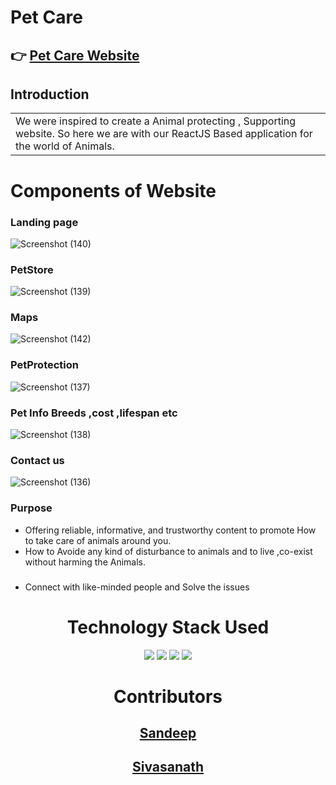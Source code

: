 # Pet Care 

## 👉 <a href="https://petcare-plum.vercel.app/">Pet Care Website<a/>

## Introduction
<table style="border: none;">
  <tr>
    <td>We were inspired to create a Animal protecting , Supporting website. So here we are with our ReactJS Based application for the world of Animals.</td>
  </tr>
</table>

# Components of Website

### Landing page
 ![Screenshot (140)](https://github.com/neosandeep24/AnimalHacks/assets/103883917/27ad0ec7-1d1c-4657-ae76-3a77842a6463)

### PetStore
![Screenshot (139)](https://github.com/neosandeep24/AnimalHacks/assets/103883917/98828efb-15d2-48f6-94bd-3467f477423f)

### Maps
  ![Screenshot (142)](https://github.com/neosandeep24/AnimalHacks/assets/103883917/f84cac59-342b-4c33-a8b6-97640b116aab)

### PetProtection
![Screenshot (137)](https://github.com/neosandeep24/AnimalHacks/assets/103883917/7d3f8425-5f77-4da4-a9b3-8c960d01fba0)

### Pet Info Breeds ,cost ,lifespan etc
![Screenshot (138)](https://github.com/neosandeep24/AnimalHacks/assets/103883917/37c63d95-7b91-4eeb-bc77-a35a33e0ae81)

### Contact us
![Screenshot (136)](https://github.com/neosandeep24/AnimalHacks/assets/103883917/fb71bed3-44d8-478d-94a5-5213beb38f19)

### Purpose
* Offering reliable, informative, and trustworthy content to promote How to take care of animals around you.
* How to Avoide any kind of disturbance to animals and to live ,co-exist without harming the Animals.
### 
* Connect with like-minded people and Solve the issues
<h1 align='center'> Technology Stack Used</h1>
<div align="center">
 <img src="https://img.shields.io/badge/HTML5-E34F26.svg?style=for-the-badge&logo=HTML5&logoColor=white">
 <img src="https://img.shields.io/badge/CSS3-1572B6.svg?style=for-the-badge&logo=CSS3&logoColor=white">
 <img src="https://img.shields.io/badge/JavaScript-F7DF1E.svg?style=for-the-badge&logo=JavaScript&logoColor=white">
 <img src="https://img.shields.io/badge/-ReactJs-61DAFB?logo=react&logoColor=white&style=for-the-badge">
</div>

<h1 align='center'>Contributors</h1>

<h2 align='center'><a href="https://github.com/neosandeep24">Sandeep</a></h2>
<h2 align='center'><a href="https://github.com/Sivasanath06">Sivasanath</a></h2>
